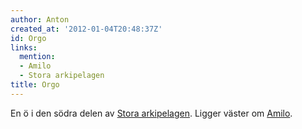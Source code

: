 ```yaml
---
author: Anton
created_at: '2012-01-04T20:48:37Z'
id: Orgo
links:
  mention:
  - Amilo
  - Stora arkipelagen
title: Orgo
---
```


En ö i den södra delen av [Stora arkipelagen]. Ligger väster om [Amilo].

  [Stora arkipelagen]: Stora_arkipelagen
  [Amilo]: Amilo
